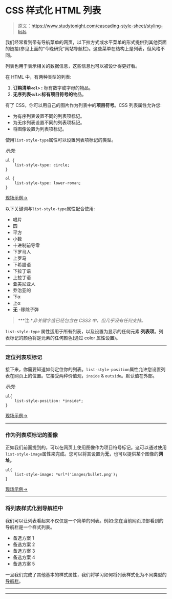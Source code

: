 # CSS 样式化 HTML 列表

> 原文：<https://www.studytonight.com/cascading-style-sheet/styling-lists>

我们经常看到带有导航菜单的网页，以下拉方式或水平菜单的形式提供到其他页面的链接(参见上面的“今晚研究”网站导航栏)。这些菜单在结构上是列表，但风格不同。

列表也用于表示相关的数据信息，这些信息也可以被设计得更好看。

在 HTML 中，有两种类型的列表:

1.  **订购清单`<ol>` :** 标有数字或字母的物品。
2.  **无序列表`<ul>`:标有项目符号的**物品。

有了 CSS，你可以用自己的图片作为列表中的**项目符号**。CSS 列表属性允许您:

*   为有序列表设置不同的列表项标记。
*   为无序列表设置不同的列表项标记。
*   将图像设置为列表项标记。

使用`list-style-type`属性可以设置列表项标记的类型。

*示例:*

```
ul { 
    list-style-type: circle; 
}

ol { 
    list-style-type: lower-roman; 
}
```

[现场示例→](/code/playground/web?file=css-styling_list_1)

以下关键词与`list-style-type`属性配合使用:

*   唱片
*   圆
*   平方
*   小数
*   十进制前导零
*   下罗马人
*   上罗马
*   下希腊语
*   下拉丁语
*   上拉丁语
*   亚美尼亚人
*   乔治亚的
*   下α
*   上α
*   **无** -移除子弹

> ***注:**非关键字值已经包含在 CSS3 中，但几乎没有任何支持。*

`list-style-type` 属性适用于所有列表，以及设置为显示的任何元素:**列表项**。列表标记的颜色将是元素的任何颜色(通过 color 属性设置)。

* * *

### 定位列表项标记

接下来，你需要知道如何定位你的列表。`list-style-position`属性允许您设置列表在网页上的位置。它接受两种价值观，`inside` & `outside`。默认值在外部。

*示例:*

```
ul{ 
    list-style-position: *inside*; 
}
```

[现场示例→](/code/playground/web?file=css-styling_list_2)

* * *

### 作为列表项标记的图像

正如我们前面提到的，可以在网页上使用图像作为项目符号标记。这可以通过使用`list-style-image`属性来完成。您可以将其设置为**无**，也可以提供某个图像的**网址**。

```
ul{ 
    list-style-image: *url*('images/bullet.png');
}
```

[现场示例→](/code/playground/web?file=css-styling_list_3)

* * *

### 将列表样式化到导航栏中

我们可以让列表看起来不仅仅是一个简单的列表。例如:您在当前网页顶部看到的导航栏是一个样式列表。

*   备选方案 1
*   备选方案 2
*   备选方案 3
*   备选方案 4
*   备选方案 5

一旦我们完成了其他基本的样式属性，我们将学习如何将列表样式化为不同类型的[导航栏](css-navigation-bar-style)。

* * *

* * *